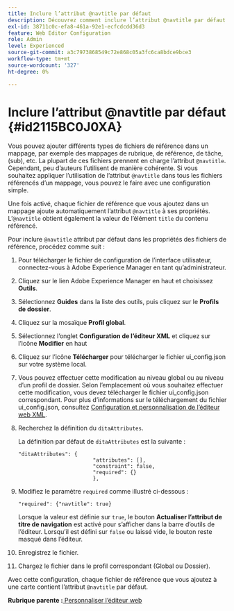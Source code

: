 ```yaml
---
title: Inclure l’attribut @navtitle par défaut
description: Découvrez comment inclure l’attribut @navtitle par défaut
exl-id: 38711c0c-efa8-461a-92e1-ecfcdcdd36d3
feature: Web Editor Configuration
role: Admin
level: Experienced
source-git-commit: a3c7973868549c72e868c05a3fc6ca8bdce9bce3
workflow-type: tm+mt
source-wordcount: '327'
ht-degree: 0%

---
```


# Inclure l’attribut @navtitle par défaut {#id2115BC0J0XA}

Vous pouvez ajouter différents types de fichiers de référence dans un mappage, par exemple des mappages de rubrique, de référence, de tâche, \(sub\), etc. La plupart de ces fichiers prennent en charge l’attribut `@navtitle`. Cependant, peu d’auteurs l’utilisent de manière cohérente. Si vous souhaitez appliquer l’utilisation de l’attribut `@navtitle` dans tous les fichiers référencés d’un mappage, vous pouvez le faire avec une configuration simple.

Une fois activé, chaque fichier de référence que vous ajoutez dans un mappage ajoute automatiquement l’attribut `@navtitle` à ses propriétés. L’`@navtitle` obtient également la valeur de l’élément `title` du contenu référencé.

Pour inclure `@navtitle` attribut par défaut dans les propriétés des fichiers de référence, procédez comme suit :

1. Pour télécharger le fichier de configuration de l’interface utilisateur, connectez-vous à Adobe Experience Manager en tant qu’administrateur.

1. Cliquez sur le lien Adobe Experience Manager en haut et choisissez **Outils**.
1. Sélectionnez **Guides** dans la liste des outils, puis cliquez sur le **Profils de dossier**.
1. Cliquez sur la mosaïque **Profil global**.
1. Sélectionnez l’onglet **Configuration de l’éditeur XML** et cliquez sur l’icône **Modifier** en haut
1. Cliquez sur l’icône **Télécharger** pour télécharger le fichier ui\_config.json sur votre système local.
1. Vous pouvez effectuer cette modification au niveau global ou au niveau d’un profil de dossier. Selon l’emplacement où vous souhaitez effectuer cette modification, vous devez télécharger le fichier ui\_config.json correspondant. Pour plus d’informations sur le téléchargement du fichier ui\_config.json, consultez [Configuration et personnalisation de l’éditeur web XML](conf-folder-level.md#id2065G300O5Z).

1. Recherchez la définition du `ditaAttributes`.

   La définition par défaut de `ditaAttributes` est la suivante :

   ```
   "ditaAttributes": {
                           "attributes": [],
                           "constraint": false,
                           "required": {}
                           },
   ```

1. Modifiez le paramètre `required` comme illustré ci-dessous :

   ```
   "required": {"navtitle": true}
   ```

   Lorsque la valeur est définie sur `true`, le bouton **Actualiser l’attribut de titre de navigation** est activé pour s’afficher dans la barre d’outils de l’éditeur. Lorsqu’il est défini sur `false` ou laissé vide, le bouton reste masqué dans l’éditeur.
1. Enregistrez le fichier.

1. Chargez le fichier dans le profil correspondant \(Global ou Dossier\).


Avec cette configuration, chaque fichier de référence que vous ajoutez à une carte contient l’attribut `@navtitle` par défaut.



**Rubrique parente :**[ Personnaliser l’éditeur web](conf-web-editor.md)
